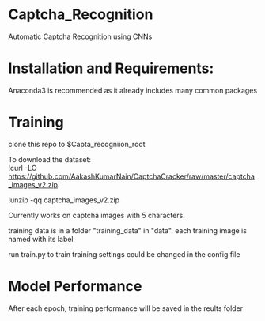 # Captcha_Recognition
Automatic Captcha Recognition using CNNs

# Installation and Requirements:
Anaconda3 is recommended as it already includes many common packages

# Training
clone this repo to $Capta_recogniion_root

To download the dataset:  
!curl -LO https://github.com/AakashKumarNain/CaptchaCracker/raw/master/captcha_images_v2.zip

!unzip -qq captcha_images_v2.zip

Currently works on captcha images with 5 characters. 

training data is in a folder "training_data" in "data".
each training image is named with its label

run train.py to train
training settings could be changed in the config file


# Model Performance

After each epoch, training performance will be saved in the reults folder
